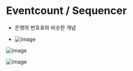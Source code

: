 <h1> Eventcount / Sequencer </h1>

- 은행의 번호표와 비슷한 개념

- ![image](https://github.com/youbeen2798/Deep-CS-study_for_interview/assets/62228401/7bf9a95c-ecf9-4686-87ac-8f916a84aa2a)

![image](https://github.com/youbeen2798/Deep-CS-study_for_interview/assets/62228401/c49d29dc-65cb-45b3-88a3-2c9d5d773880)

![image](https://github.com/youbeen2798/Deep-CS-study_for_interview/assets/62228401/9f215463-c2ee-4ea9-88ae-d75d49b19d3e)
